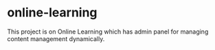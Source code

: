 # online-learning
This project is on Online Learning which has admin panel for managing content management dynamically.
